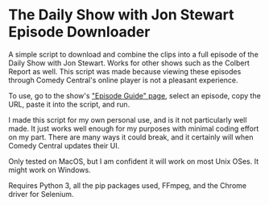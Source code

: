 # The Daily Show with Jon Stewart Episode Downloader

A simple script to download and combine the clips into a full episode of the Daily Show with Jon Stewart. Works for other shows such as the Colbert Report as well. This script was made because viewing these episodes through Comedy Central's online player is not a pleasant experience.

To use, go to the show's ["Episode Guide" page](http://www.cc.com/shows/the-daily-show-with-jon-stewart/episode-guide), select an episode, copy the URL, paste it into the script, and run.

I made this script for my own personal use, and is it not particularly well made. It just works well enough for my purposes with minimal coding effort on my part. There are many ways it could break, and it certainly will when Comedy Central updates their UI.

Only tested on MacOS, but I am confident it will work on most Unix OSes. It might work on Windows.

Requires Python 3, all the pip packages used, FFmpeg, and the Chrome driver for Selenium.
